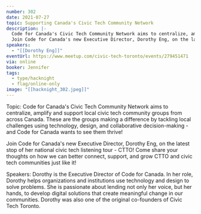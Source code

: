 ```yaml
---
number: 302
date: 2021-07-27
topic: Supporting Canada's Civic Tech Community Network
description: |-
  Code for Canada's Civic Tech Community Network aims to centralize, amplify and support local civic tech community groups from across Canada. These are the groups making a difference by tackling local challenges using technology, design, and collaborative decision-making - and Code for Canada wants to see them thrive!
  Join Code for Canada's new Executive Director, Dorothy Eng, on the latest stop of her national civic tech listening tour - CTTO! Come share your thoughts on how we can better connect, support, and grow CTTO and civic tech communities just like it!
speakers:
  - "[[Dorothy Eng]]"
eventUrl: https://www.meetup.com/civic-tech-toronto/events/279451471
via: online
booker: Jennifer
tags:
  - type/hacknight
  - flag/online-only
image: "[[hacknight_302.jpeg]]"
---
```


Topic:
Code for Canada's Civic Tech Community Network aims to centralize, amplify and support local civic tech community groups from across Canada. These are the groups making a difference by tackling local challenges using technology, design, and collaborative decision-making - and Code for Canada wants to see them thrive!

Join Code for Canada's new Executive Director, Dorothy Eng, on the latest stop of her national civic tech listening tour - CTTO! Come share your thoughts on how we can better connect, support, and grow CTTO and civic tech communities just like it!

Speakers:
Dorothy is the Executive Director of Code for Canada. In her role, Dorothy helps organizations and institutions use technology and design to solve problems. She is passionate about lending not only her voice, but her hands, to develop digital solutions that create meaningful change in our communities. Dorothy was also one of the original co-founders of Civic Tech Toronto.
